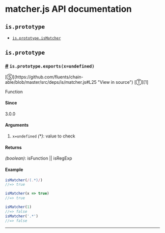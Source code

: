 # matcher.js API documentation

<!-- div class="toc-container" -->

<!-- div -->

## `is.prototype`
* <a href="#is-prototype-isMatcher">`is.prototype.isMatcher`</a>

<!-- /div -->

<!-- /div -->

<!-- div class="doc-container" -->

<!-- div -->

## `is.prototype`

<!-- div -->

<h3 id="is-prototype-isMatcher"><a href="#is-prototype-isMatcher">#</a>&nbsp;<code>is.prototype.exports(x=undefined)</code></h3>
[&#x24C8;](https://github.com/fluents/chain-able/blob/master/src/deps/is/matcher.js#L25 "View in source") [&#x24C9;][1]

Function

#### Since
3.0.0

#### Arguments
1. `x=undefined` *(&#42;)*: value to check

#### Returns
*(boolean)*: isFunction || isRegExp

#### Example
```js
isMatcher(/(.*)/)
//=> true

isMatcher(x => true)
//=> true

isMatcher(1)
//=> false
isMatcher('.*')
//=> false

```
---

<!-- /div -->

<!-- /div -->

<!-- /div -->

 [1]: #is.prototype "Jump back to the TOC."
